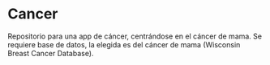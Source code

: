 # Cancer
Repositorio para una app de cáncer, centrándose en el cáncer de mama. Se requiere base de datos, la elegida es del cáncer de mama (Wisconsin Breast Cancer Database).
